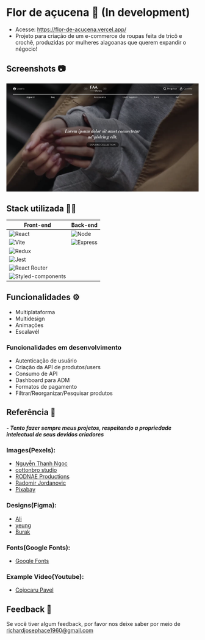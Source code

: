 
# Flor de açucena 🌸 (In development)

- Acesse: https://flor-de-acucena.vercel.app/
- Projeto para criação de um e-commerce de roupas feita de tricô e crochê, produzidas por mulheres alagoanas que querem expandir o négocio!

## Screenshots 📷

![App Screenshot](./client/screenshot/homepage.png)

## Stack utilizada 🧑‍💻

| Front-end               | Back-end                                                |
| ----------------- | ---------------------------------------------------------------- |
| ![React](https://img.shields.io/badge/React-20232A?style=for-the-badge&logo=react&logoColor=61DAFB) | ![Node](https://img.shields.io/badge/Node.js-339933?style=for-the-badge&logo=nodedotjs&logoColor=white) |
| ![Vite](	https://img.shields.io/badge/Vite-B73BFE?style=for-the-badge&logo=vite&logoColor=FFD62E)  | ![Express](https://img.shields.io/badge/Express.js-000000?style=for-the-badge&logo=express&logoColor=white) |
| ![Redux](https://img.shields.io/badge/Redux-593D88?style=for-the-badge&logo=redux&logoColor=white) |  |
| ![Jest](https://img.shields.io/badge/Jest-C21325?style=for-the-badge&logo=jest&logoColor=white) |  |
| ![React Router](https://img.shields.io/badge/React_Router-CA4245?style=for-the-badge&logo=react-router&logoColor=white) |  |
| ![Styled-components](https://img.shields.io/badge/styled--components-DB7093?style=for-the-badge&logo=styled-components&logoColor=white) |  |



## Funcionalidades ⚙️

- Multiplataforma
- Multidesign
- Animações
- Escalavél

### Funcionalidades em desenvolvimento

- Autenticação de usuário
- Criação da API de produtos/users
- Consumo de API
- Dashboard para ADM
- Formatos de pagamento
- Filtrar/Reorganizar/Pesquisar produtos

## Referência 🔖
#### *- Tento fazer sempre meus projetos, respeitando a propriedade intelectual de seus devidos criadores*
### Images(Pexels):  
- [Nguyễn Thanh Ngọc](https://www.pexels.com/pt-br/foto/silhueta-de-mulher-asiatica-atras-de-um-galho-de-arvore-perto-do-oceano-infinito-3995673/)
- [cottonbro studio](https://www.pexels.com/pt-br/foto/homem-de-terno-preto-segurando-um-microfone-4904563/)
- [RODNAE Productions](https://www.pexels.com/pt-br/foto/mulher-de-vestido-azul-e-preto-com-chapeu-marrom-5698985/)
- [Radomir Jordanovic](https://www.pexels.com/pt-br/foto/tres-mulheres-sorrindo-1644888/)
- [Pixabay](https://www.pexels.com/pt-br/foto/retrato-de-mulher-247204/)

### Designs(Figma):  
- [Ali](https://www.figma.com/community/file/1145746569448804794)
- [yeung](https://www.figma.com/community/file/1100683554530273233)
- [Burak](https://www.figma.com/community/file/1174991064846174507)

### Fonts(Google Fonts):  
- [Google Fonts](https://fonts.google.com/)

### Example Video(Youtube):  
- [Cojocaru Pavel](https://www.youtube.com/watch?v=A0ZTru3Xk3E&ab_channel=CojocaruPavel)

## Feedback 📖

Se você tiver algum feedback, por favor nos deixe saber por meio de richardjosephace1960@gmail.com

